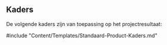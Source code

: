 ## Kaders

De volgende kaders zijn van toepassing op het projectresultaat:

#include "Content/Templates/Standaard-Product-Kaders.md"
